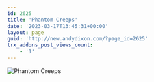 ```yaml
---
id: 2625
title: 'Phantom Creeps'
date: '2023-03-17T13:45:31+00:00'
layout: page
guid: 'http://new.andydixon.com/?page_id=2625'
trx_addons_post_views_count:
    - '1'
---
```


![Phantom Creeps](https://i0.wp.com/assets.g8x2.ldn.idrivee2-23.com/posters/Phantom%20Creeps%2001.jpg?w=1200&ssl=1 "Phantom Creeps")